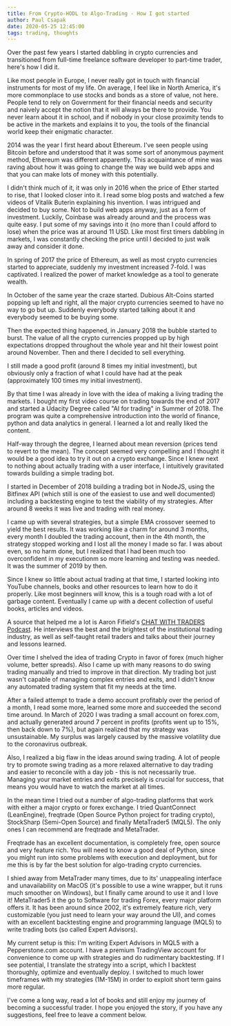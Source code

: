```yaml
---
title: From Crypto-HODL to Algo-Trading - How I got started
author: Paul Csapak
date: 2020-05-25 12:45:00
tags: trading, thoughts
---
```


Over the past few years I started dabbling in crypto currencies and transitioned from full-time freelance software developer to part-time trader, here's how I did it.

<!-- more -->

Like most people in Europe, I never really got in touch with financial instruments for most of my life. On average, I feel like in North America, it's more commonplace to use stocks and bonds as a store of value, not here. People tend to rely on Government for their financial needs and security and naively accept the notion that it will always be there to provide. You never learn about it in school, and if nobody in your close proximity tends to be active in the markets and explains it to you, the tools of the financial world keep their enigmatic character.

2014 was the year I first heard about Ethereum. I've seen people using Bitcoin before and understood that it was some sort of anonymous payment method, Ethereum was different apparently. This acquaintance of mine was raving about how it was going to change the way we build web apps and that you can make lots of money with this potentially.

I didn't think much of it, it was only in 2016 when the price of Ether started to rise, that I looked closer into it. I read some blog posts and watched a few videos of Vitalik Buterin explaining his invention. I was intrigued and decided to buy some. Not to build web apps anyway, just as a form of investment. Luckily, Coinbase was already around and the process was quite easy. I put some of my savings into it (no more than I could afford to lose) when the price was at around 11 USD. Like most first timers dabbling in markets, I was constantly checking the price until I decided to just walk away and consider it done.

In spring of 2017 the price of Ethereum, as well as most crypto currencies started to appreciate, suddenly my investment increased 7-fold. I was captivated. I realized the power of market knowledge as a tool to generate wealth.

In October of the same year the craze started. Dubious Alt-Coins started popping up left and right, all the major crypto currencies seemed to have no way to go but up. Suddenly everybody started talking about it and everybody seemed to be buying some.

Then the expected thing happened, in January 2018 the bubble started to burst. The value of all the crypto currencies propped up by high expectations dropped throughout the whole year and hit their lowest point around November. Then and there I decided to sell everything.

I still made a good profit (around 8 times my initial investment), but obviously only a fraction of what I could have had at the peak (approximately 100 times my initial investment).

By that time I was already in love with the idea of making a living trading the markets. I bought my first video course on trading towards the end of 2017 and started a Udacity Degree called "AI for trading" in Summer of 2018. The program was quite a comprehensive introduction into the world of finance, python and data analytics in general. I learned a lot and really liked the content.

Half-way through the degree, I learned about mean reversion (prices tend to revert to the mean). The concept seemed very compelling and I thought it would be a good idea to try it out on a crypto exchange. Since I knew next to nothing about actually trading with a user interface, I intuitively gravitated towards building a simple trading bot. 

I started in December of 2018 building a trading bot in NodeJS, using the Bitfinex API (which still is one of the easiest to use and well documented) including a backtesting engine to test the viability of my strategies. After around 8 weeks it was live and trading with real money.

I came up with several strategies, but a simple EMA crossover seemed to yield the best results. It was working like a charm for around 3 months, every month I doubled the trading account, then in the 4th month, the strategy stopped working and I lost all the money I made so far. I was about even, so no harm done, but I realized that I had been much too overconfident in my executionm so more learning and testing was needed. It was the summer of 2019 by then.

Since I knew so little about actual trading at that time, I started looking into YouTube channels, books and other resources to learn how to do it properly. Like most beginners will know, this is a tough road with a lot of garbage content. Eventually I came up with a decent collection of useful books, articles and videos. 

A source that helped me a lot is Aaron Fifield's [CHAT WITH TRADERS Podcast](https://chatwithtraders.com/). He interviews the best and the brightest of the institutional trading industry, as well as self-taught retail traders and talks about their journey and lessons learned.

Over time I shelved the idea of trading Crypto in favor of forex (much higher volume, better spreads). Also I came up with many reasons to do swing trading manually and tried to improve in that direction. My trading bot just wasn't capable of managing complex entries and exits, and I didn't know any automated trading system that fit my needs at the time. 

After a failed attempt to trade a demo account profitably over the period of a month, I read some more, learned some more and succeeded the second time around. In March of 2020 I was trading a small account on forex.com, and actually generated around 7 percent in profits (profits went up to 15%, then back down to 7%), but again realized that my strategy was unsustainable. My surplus was largely caused by the massive volatility due to the coronavirus outbreak. 

Also, I realized a big flaw in the ideas around swing trading. A lot of people try to promote swing trading as a more relaxed alternative to day trading and easier to reconcile with a day job - this is not necessarily true. Managing your market entries and exits precisely is crucial for success, that means you would have to watch the market at all times.

In the mean time I tried out a number of algo-trading platforms that work with either a major crypto or forex exchange. I tried QuantConnect (LeanEngine), freqtrade (Open Source Python project for trading crypto), StockSharp (Semi-Open Source) and finally MetaTrader5 (MQL5). The only ones I can recommend are freqtrade and MetaTrader. 

Freqtrade has an excellent documentation, is completely free, open source and very feature rich. You will need to know a good deal of Python, since you might run into some problems with execution and deployment, but for me this is by far the best solution for algo-trading crypto currencies.

I shied away from MetaTrader many times, due to its' unappealing interface and unavailability on MacOS (it's possible to use a wine wrapper, but it runs much smoother on Windows), but I finally came around to use it and I love it! MetaTrader5 it the go to Software for trading Forex, every major platform offers it. It has been around since 2002, it's extremely feature rich, very customizable (you just need to learn your way around the UI), and comes with an excellent backtesting engine and programming language (MQL5) to write trading bots (so called Expert Advisors).

My current setup is this: I'm writing Expert Advisors in MQL5 with a Pepperstone.com account. I have a premium TradingView account for convenience to come up with strategies and do rudimentary backtesting. If I see potential, I translate the strategy into a script, which I backtest thoroughly, optimize and eventually deploy. I switched to much lower timeframes with my strategies (1M-15M) in order to exploit short term gains more regular.

I've come a long way, read a lot of books and still enjoy my journey of becoming a successful trader. I hope you enjoyed the story, if you have any suggestions, feel free to leave a comment below.
